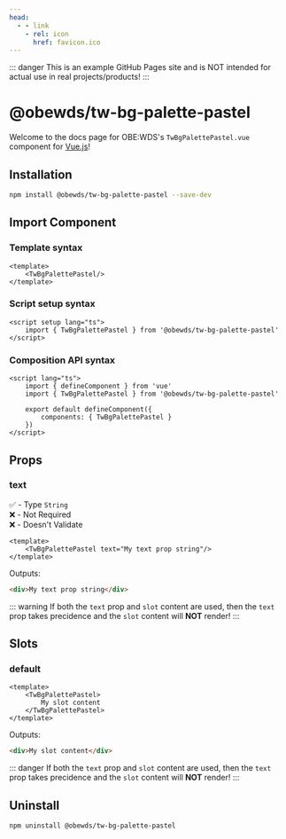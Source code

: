```yaml
---
head:
  - - link
    - rel: icon
      href: favicon.ico
---
```



::: danger
This is an example GitHub Pages site and is NOT intended for actual use in real projects/products!
:::


# @obewds/tw-bg-palette-pastel

Welcome to the docs page for OBE:WDS's `TwBgPalettePastel.vue` component for [Vue.js](https://vuejs.org/)!




## Installation

```bash
npm install @obewds/tw-bg-palette-pastel --save-dev
```




## Import Component




### Template syntax

```html{2}
<template>
    <TwBgPalettePastel/>
</template>
```




### Script setup syntax

```html{2}
<script setup lang="ts">
    import { TwBgPalettePastel } from '@obewds/tw-bg-palette-pastel'
</script>
```




### Composition API syntax

```html{3,6}
<script lang="ts">
    import { defineComponent } from 'vue'
    import { TwBgPalettePastel } from '@obewds/tw-bg-palette-pastel'

    export default defineComponent({
        components: { TwBgPalettePastel }
    })
</script>
```




## Props




### text

:white_check_mark: - Type `String`  
:x: - Not Required  
:x: - Doesn't Validate


```html{2}
<template>
    <TwBgPalettePastel text="My text prop string"/>
</template>
```

Outputs:

```html
<div>My text prop string</div>
```

::: warning
If both the `text` prop and `slot` content are used, then the `text` prop takes precidence and the `slot` content will **NOT** render!
:::




## Slots




### default

```html{2-4}
<template>
    <TwBgPalettePastel>
        My slot content
    </TwBgPalettePastel>
</template>
```

Outputs:

```html
<div>My slot content</div>
```

::: danger
If both the `text` prop and `slot` content are used, then the `text` prop takes precidence and the `slot` content will **NOT** render!
:::




## Uninstall

```bash
npm uninstall @obewds/tw-bg-palette-pastel
```



<!--
## Markdown Examples

::: tip
This is a tip
:::

::: info
This is an info box
:::

::: warning
This is a warning
:::

::: danger
This is a dangerous warning
:::

::: tip CUSTOM TITLE
This is a dangerous warning
:::

::: details
This is a details block, which does not work in Internet Explorer or old versions of Edge.
:::

::: details Click me to view the code

```js
console.log('Hello, VitePress!')
```

:::
-->

